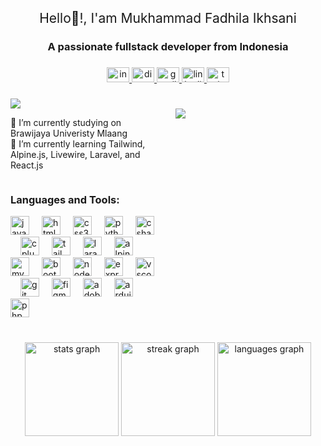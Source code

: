 ###

<h2 align="center">Hello👋!, I'am Mukhammad Fadhila Ikhsani</h2>
<h3 align="center">A passionate fullstack developer from Indonesia</h3>

###


<div align="center">
  <a href="https://www.instagram.com/fadhila_ikhsani/" target="_blank">
    <img src="https://raw.githubusercontent.com/maurodesouza/profile-readme-generator/master/src/assets/icons/social/instagram/default.svg" width="36" height="24" alt="instagram logo"  />
  </a>
  <a href="https://discord.com/users/449180977890328576" target="_blank">
    <img src="https://raw.githubusercontent.com/maurodesouza/profile-readme-generator/master/src/assets/icons/social/discord/default.svg" width="36" height="24" alt="discord logo"  />
  </a>
  <a href="fadhilaikhsani11@gmail.com" target="_blank">
    <img src="https://raw.githubusercontent.com/maurodesouza/profile-readme-generator/master/src/assets/icons/social/gmail/default.svg" width="36" height="24" alt="gmail logo"  />
  </a>
  <a href="https://www.linkedin.com/in/fadhila-ikhsani/" target="_blank">
    <img src="https://raw.githubusercontent.com/maurodesouza/profile-readme-generator/master/src/assets/icons/social/linkedin/default.svg" width="36" height="24" alt="linkedin logo"  />
  </a>
  <a href="https://twitter.com/FadhilaIkhsani" target="_blank">
    <img src="https://raw.githubusercontent.com/maurodesouza/profile-readme-generator/master/src/assets/icons/social/twitter/default.svg" width="36" height="24" alt="twitter logo"  />
  </a>
</div>

###

<div align="left">
  <img src="https://visitor-badge.laobi.icu/badge?page_id=m-fadil.m-fadil&"  />
</div>

<div style="display: flex">
  <div style="display: flex; flex-direction: column;">
    <div class="img1-sm" style="margin-bottom: 20px; align-self: center;">
      <img style="width: 240px;" src="https://media1.giphy.com/media/qgQUggAC3Pfv687qPC/giphy.gif?cid=ecf05e47t953d12sbzxaz17mkhi2qta253rqa4u7n4alndxm&ep=v1_gifs_search&rid=giphy.gif&ct=g"  />
    </div>
    <div>
      <p align="left">🔭 I’m currently studying on Brawijaya Univeristy Mlaang
      <br>
      🌱 I’m currently learning Tailwind, Alpine.js, Livewire, Laravel, and React.js
      </p>
    </div>
    <div>
      <h3 align="left">Languages and Tools:</h3>
      <div align="left">
        <img src="https://skillicons.dev/icons?i=js" height="30" alt="javascript logo"  />
        <img width="12" />
        <img src="https://skillicons.dev/icons?i=html" height="30" alt="html5 logo"  />
        <img width="12" />
        <img src="https://skillicons.dev/icons?i=css" height="30" alt="css3 logo"  />
        <img width="12" />
        <img src="https://skillicons.dev/icons?i=py" height="30" alt="python logo"  />
        <img width="12" />
        <img src="https://skillicons.dev/icons?i=cs" height="30" alt="csharp logo"  />
        <img width="12" />
        <img src="https://skillicons.dev/icons?i=cpp" height="30" alt="cplusplus logo"  />
        <img width="12" />
        <img src="https://skillicons.dev/icons?i=tailwind" height="30" alt="tailwindcss logo"  />
        <img width="12" />
        <img src="https://skillicons.dev/icons?i=laravel" height="30" alt="laravel logo"  />
        <img width="12" />
        <img src="https://skillicons.dev/icons?i=alpinejs" height="30" alt="alpinelinux logo"  />
        <img width="12" />
        <img src="https://skillicons.dev/icons?i=mysql" height="30" alt="mysql logo"  />
        <img width="12" />
        <img src="https://skillicons.dev/icons?i=bootstrap" height="30" alt="bootstrap logo"  />
        <img width="12" />
        <img src="https://skillicons.dev/icons?i=nodejs" height="30" alt="nodejs logo"  />
        <img width="12" />
        <img src="https://skillicons.dev/icons?i=express" height="30" alt="express logo"  />
        <img width="12" />
        <img src="https://skillicons.dev/icons?i=vscode" height="30" alt="vscode logo"  />
        <img width="12" />
        <img src="https://skillicons.dev/icons?i=git" height="30" alt="git logo"  />
        <img width="12" />
        <img src="https://skillicons.dev/icons?i=figma" height="30" alt="figma logo"  />
        <img width="12" />
        <img src="https://skillicons.dev/icons?i=ai" height="30" alt="adobeillustrator logo"  />
        <img width="12" />
        <img src="https://skillicons.dev/icons?i=arduino" height="30" alt="arduino logo"  />
        <img width="12" />
        <img src="https://skillicons.dev/icons?i=php" height="30" alt="php logo"  />
      </div>
    </div>
  </div>
  <div class="img1" style="flex: 0 0 240px; margin-left: 20px;">
    <img src="https://media1.giphy.com/media/qgQUggAC3Pfv687qPC/giphy.gif?cid=ecf05e47t953d12sbzxaz17mkhi2qta253rqa4u7n4alndxm&ep=v1_gifs_search&rid=giphy.gif&ct=g"  />
  </div>
</div>


###

<br clear="both">

<div align="center">
  <img src="https://github-readme-stats.vercel.app/api?username=m-fadil&hide_title=false&hide_rank=false&show_icons=true&include_all_commits=true&count_private=true&disable_animations=false&theme=dracula&locale=en&hide_border=false" height="150" alt="stats graph"  />
  <img src="https://streak-stats.demolab.com?user=m-fadil&locale=en&mode=weekly&theme=dracula&hide_border=false&border_radius=5" height="150" alt="streak graph"  />
  <img src="https://github-readme-stats.vercel.app/api/top-langs?username=m-fadil&locale=en&hide_title=false&layout=compact&card_width=320&langs_count=5&theme=dracula&hide_border=false" height="150" alt="languages graph"  />
</div>

###

<style>
  h2 {
    font-weight: bold
  }

  .img1 {
    display: none;
  }

  .img1-sm {
    display: block;
  }

  @media (min-width: 640px) {
    h2 {
      font-weight: normal 
    }

    .img1 {
      display: block;
    }

    .img1-sm {
      display: none;
    }
  }
</style>